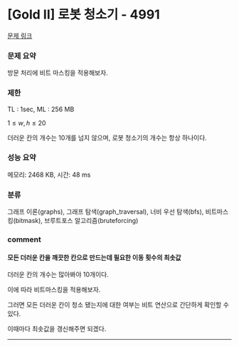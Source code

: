 # [Gold II] 로봇 청소기 - 4991

[문제 링크](https://www.acmicpc.net/problem/4991)

### 문제 요약

<p> 방문 처리에 비트 마스킹을 적용해보자. </p>

### 제한

TL : 1sec, ML : 256 MB

$1 ≤ w, h ≤ 20$

더러운 칸의 개수는 10개를 넘지 않으며, 로봇 청소기의 개수는 항상 하나이다.

### 성능 요약

메모리: 2468 KB, 시간: 48 ms

### 분류

그래프 이론(graphs), 그래프 탐색(graph_traversal), 너비 우선 탐색(bfs), 비트마스킹(bitmask), 브루트포스 알고리즘(bruteforcing)

### comment

#### 모든 더러운 칸을 깨끗한 칸으로 만드는데 필요한 이동 횟수의 최솟값

더러운 칸의 개수는 많아봐야 10개이다.

이에 따라 비트마스킹을 적용해보자.

그러면 모든 더러운 칸이 청소 됐는지에 대한 여부는 비트 연산으로 간단하게 확인할 수 있다.

이때마다 최솟값을 갱신해주면 되겠다.

-----------------------------------------------------------------------------------------------------------------------------------------------------------------------
